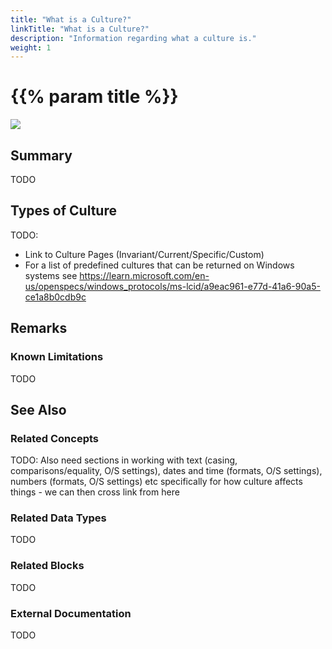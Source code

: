```yaml
---
title: "What is a Culture?"
linkTitle: "What is a Culture?"
description: "Information regarding what a culture is."
weight: 1
---
```


# {{% param title %}}

<img src="/images/work-in-progress.jpg">

## Summary

TODO

## Types of Culture

TODO:

- Link to Culture Pages (Invariant/Current/Specific/Custom)
- For a list of predefined cultures that can be returned on Windows systems see https://learn.microsoft.com/en-us/openspecs/windows_protocols/ms-lcid/a9eac961-e77d-41a6-90a5-ce1a8b0cdb9c

## Remarks

### Known Limitations

TODO

## See Also

### Related Concepts

TODO: Also need sections in working with text (casing, comparisons/equality, O/S settings), dates and time (formats, O/S settings), numbers (formats, O/S settings) etc specifically for how culture affects things - we can then cross link from here

### Related Data Types

TODO

### Related Blocks

TODO

### External Documentation

TODO
